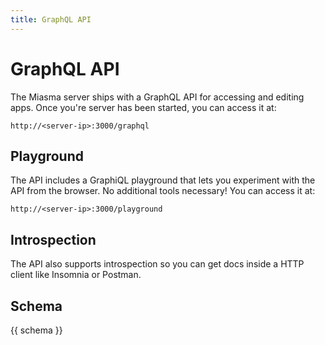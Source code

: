 ```yaml
---
title: GraphQL API
---
```


# GraphQL API

The Miasma server ships with a GraphQL API for accessing and editing apps. Once you're server has been started, you can access it at:

`http://<server-ip>:3000/graphql`

## Playground

The API includes a GraphiQL playground that lets you experiment with the API from the browser. No additional tools necessary! You can access it at:

`http://<server-ip>:3000/playground`

## Introspection

The API also supports introspection so you can get docs inside a HTTP client like Insomnia or Postman.

## Schema

{{ schema }}

